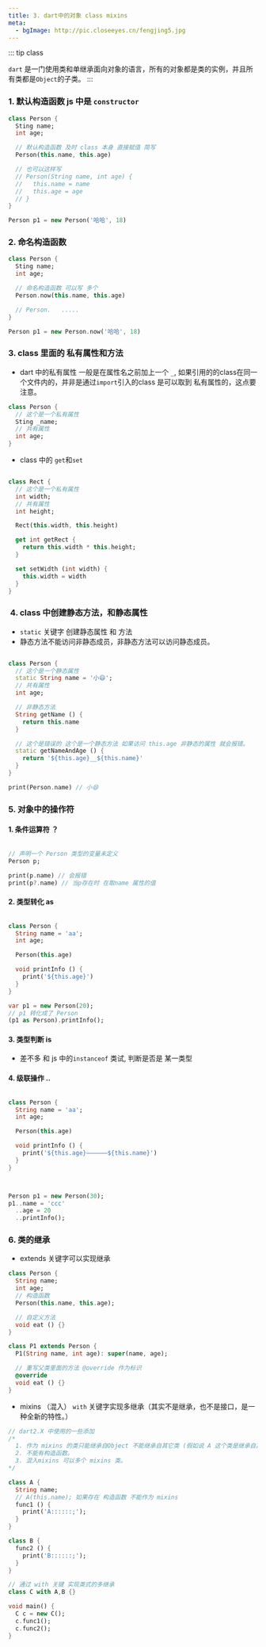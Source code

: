 ```yaml
---
title: 3. dart中的对象 class mixins
meta: 
  - bgImage: http://pic.closeeyes.cn/fengjing5.jpg
---
```


::: tip class

`dart` 是一门使用类和单继承面向对象的语言，所有的对象都是类的实例，并且所有类都是`Object`的子类。
:::

### 1. 默认构造函数  js 中是 `constructor`
```dart
class Person {
  Sting name;
  int age;

  // 默认构造函数 及时 class 本身 直接赋值 简写
  Person(this.name, this.age)

  // 也可以这样写
  // Person(String name, int age) {
  //   this.name = name
  //   this.age = age
  // }
}

Person p1 = new Person('哈哈', 18)

```

### 2. 命名构造函数
```dart
class Person {
  Sting name;
  int age;

  // 命名构造函数 可以写 多个
  Person.now(this.name, this.age)

  // Person.   .....
}

Person p1 = new Person.now('哈哈', 18)

```

### 3. class 里面的 私有属性和方法

- dart 中的私有属性 一般是在属性名之前加上一个 `_`, 如果引用的的class在同一个文件内的，并非是通过`import`引入的class 是可以取到 私有属性的，这点要注意。

```dart
class Person {
  // 这个是一个私有属性
  Sting _name;
  // 共有属性
  int age;
}

```

- class 中的  `get`和`set`

```dart

class Rect {
  // 这个是一个私有属性
  int width;
  // 共有属性
  int height;

  Rect(this.width, this.height)

  get int getRect {
    return this.width * this.height;
  }

  set setWidth (int width) {
    this.width = width
  }
}

```

###  4. class 中创建静态方法，和静态属性

- `static` 关键字 创建静态属性 和 方法
- 静态方法不能访问非静态成员，非静态方法可以访问静态成员。

```dart

class Person {
  // 这个是一个静态属性
  static String name = '小😄';
  // 共有属性
  int age;

  // 非静态方法
  String getName () {
    return this.name
  }

  // 这个是错误的 这个是一个静态方法 如果访问 this.age 非静态的属性 就会报错。
  static getNameAndAge () {
    return '${this.age}__${this.name}'
  }
}

print(Person.name) // 小😄
```

### 5. 对象中的操作符

  #### 1. 条件运算符 ？

  ```dart

  // 声明一个 Person 类型的变量未定义
  Person p;

  print(p.name) // 会报错
  print(p?.name) // 当p存在时 在取name 属性的值

  ```

  #### 2. 类型转化 as

  ```dart

  class Person {
    String name = 'aa';
    int age;

    Person(this.age)

    void printInfo () {
      print('${this.age}')
    }
  }

  var p1 = new Person(20);
  // p1 转化成了 Person
  (p1 as Person).printInfo();

  ```


  #### 3. 类型判断 is

  - 差不多 和 js 中的`instanceof` 类试, 判断是否是 某一类型

  #### 4. 级联操作 ..

  ```dart

  class Person {
    String name = 'aa';
    int age;

    Person(this.age)

    void printInfo () {
      print('${this.age}——————${this.name}')
    }
  }



  Person p1 = new Person(30);
  p1..name = 'ccc'
    ..age = 20
    ..printInfo();

  ```

### 6. 类的继承
- extends 关键字可以实现继承
```dart
class Person {
  String name;
  int age;
  // 构造函数
  Person(this.name, this.age);

  // 自定义方法
  void eat () {}
}

class P1 extends Person {
  P1(String name, int age): super(name, age);

  // 重写父类里面的方法 @override 作为标识
  @override
  void eat () {}
}
```
- mixins （混入） `with` 关键字实现多继承（其实不是继承，也不是接口，是一种全新的特性。）

```dart
// dart2.X 中使用的一些添加
/*
  1. 作为 mixins 的类只能继承自Object 不能继承自其它类 (假如说 A 这个类是继承自其它的类 class A extends OtherClass {} 那就是说不能作为 mixins 使用。)
  2. 不能有构造函数。
  3. 混入mixins 可以多个 mixins 类。
*/

class A {
  String name;
  // A(this.name); 如果存在 构造函数 不能作为 mixins
  func1 () {
    print('A::::::;');
  }
}

class B {
  func2 () {
    print('B::::::;');
  }
}

// 通过 with 关键 实现类式的多继承
class C with A,B {}

void main() {
  C c = new C();
  c.func1();
  c.func2();
}
```